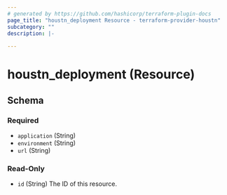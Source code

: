 ```yaml
---
# generated by https://github.com/hashicorp/terraform-plugin-docs
page_title: "houstn_deployment Resource - terraform-provider-houstn"
subcategory: ""
description: |-
  
---
```


# houstn_deployment (Resource)





<!-- schema generated by tfplugindocs -->
## Schema

### Required

- `application` (String)
- `environment` (String)
- `url` (String)

### Read-Only

- `id` (String) The ID of this resource.


